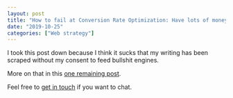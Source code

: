 ```yaml
---
layout: post
title: "How to fail at Conversion Rate Optimization: Have lots of money and no product/market fit"
date: "2019-10-25"
categories: ["Web strategy"]
---
```


I took this post down because I think it sucks that my writing has been scraped without my consent to feed bullshit engines.

More on that in this [one remaining post](/my-final-blog-post).

Feel free to [get in touch](/contact) if you want to chat.
